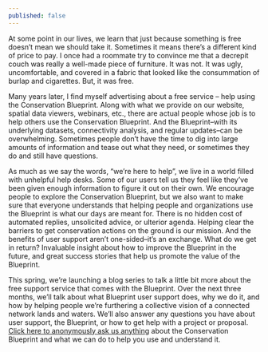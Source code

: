 ```yaml
---
published: false
---
```

At some point in our lives, we learn that just because something is free doesn’t mean we should take it. Sometimes it means there’s a different kind of price to pay. I once had a roommate try to convince me that a decrepit couch was really a well-made piece of furniture. It was not. It was ugly, uncomfortable, and covered in a fabric that looked like the consummation of burlap and cigarettes. But, it was free.

Many years later, I find myself advertising about a free service – help using the Conservation Blueprint. Along with what we provide on our website, spatial data viewers, webinars, etc., there are actual people whose job is to help others use the Conservation Blueprint. And the Blueprint–with its underlying datasets, connectivity analysis, and regular updates–can be overwhelming. Sometimes people don’t have the time to dig into large amounts of information and tease out what they need, or sometimes they do and still have questions.

As much as we say the words, “we’re here to help”, we live in a world filled with unhelpful help desks. Some of our users tell us they feel like they’ve been given enough information to figure it out on their own. We encourage people to explore the Conservation Blueprint, but we also want to make sure that everyone understands that helping people and organizations use the Blueprint is what our days are meant for. There is no hidden cost of automated replies, unsolicited advice, or ulterior agenda. Helping clear the barriers to get conservation actions on the ground is our mission. And the benefits of user support aren’t one-sided–it’s an exchange. What do we get in return? Invaluable insight about how to improve the Blueprint in the future, and great success stories that help us promote the value of the Blueprint.

This spring, we’re launching a blog series to talk a little bit more about the free support service that comes with the Blueprint. Over the next three months, we’ll talk about what Blueprint user support does, why we do it, and how by helping people we’re furthering a collective vision of a connected network lands and waters. We’ll also answer any questions you have about user support, the Blueprint, or how to get help with a project or proposal. [Click here to anonymously ask us anything](https://docs.google.com/forms/d/1Lz-hpsg1qjT-kGskyDTxejPImmWSXmS-ulcICyYrPXA/edit) about the Conservation Blueprint and what we can do to help you use and understand it.